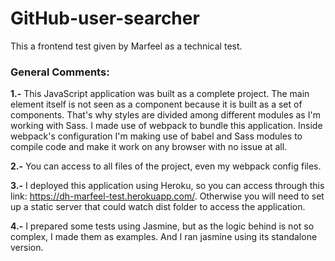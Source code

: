 # GitHub-user-searcher
This a frontend test given by Marfeel as a technical test.

### General Comments: 

**1.-** This JavaScript application was built as a complete project. The main element itself is not seen as a component because it is built as a set of components. That's why styles are divided among different modules as I'm working with Sass. I made use of webpack to bundle this application. Inside webpack's configuration I'm making use of babel and Sass modules to compile code and make it work on any browser with no issue at all.

**2.-** You can access to all files of the project, even my webpack config files.

**3.-** I deployed this application using Heroku, so you can access through this link: https://dh-marfeel-test.herokuapp.com/. Otherwise you will need to set up a static server that could watch dist folder to access the application.

**4.-** I prepared some tests using Jasmine, but as the logic behind is not so complex, I made them as examples. And I ran jasmine using its standalone version.




